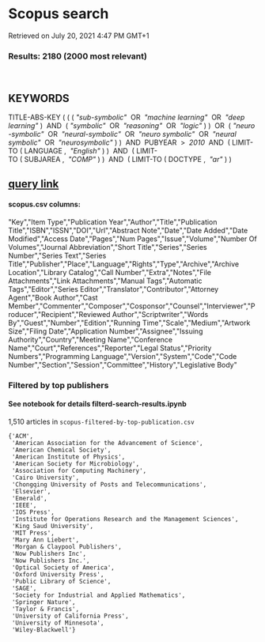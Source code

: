 Scopus search
=============

Retrieved on July 20, 2021 4:47 PM GMT+1

### Results: 2180 (2000 most relevant)

 

KEYWORDS
--------

TITLE-ABS-KEY ( ( ( *"sub-symbolic"*  OR  *"machine learning"*  OR  *"deep
learning"* )  AND  ( *"symbolic"*  OR  *"reasoning"*  OR  *"logic"* ) )  OR  ( *"neuro-symbolic"*  OR  *"neural-symbolic"*  OR  *"neuro
symbolic"*  OR  *"neural
symbolic"*  OR  *"neurosymbolic"* ) )  AND  PUBYEAR  \>  *2010*  AND  ( LIMIT-TO ( LANGUAGE ,  *"English"* ) )  AND  ( LIMIT-TO ( SUBJAREA ,  *"COMP"* ) )  AND  ( LIMIT-TO ( DOCTYPE ,  *"ar"* ) ) 

[query link](https://www.scopus.com/results/results.uri?sort=plf-f&src=s&sid=f4ae159ff7edcf76dcb32817b3d0aa30&sot=a&sdt=a&cluster=scosubjabbr%2c%22COMP%22%2ct%2c%22MULT%22%2ct%2c%22MATH+OR+LIMIT-TO+SUBJAREA%22%2cf%2c%22SOCI+OR+LIMIT-TO+SUBJAREA%22%2cf%2c%22t+LIMIT-TO+LANGUAGE%22%2cf&sl=295&s=TITLE%28+%28symbolic+AND+sub-symbolic%29+OR+%28Learning+AND+Reasoning%29+OR+%28neuro-symbolic+OR+neurosymbolic+OR+neural-symbolic+OR+neuralsymbolic%29%29+AND+PUBYEAR+%3e+2010+OR+KEY+%28%28symbolic+AND+sub-symbolic%29+OR+%28Learning+AND+Reasoning%29+OR+%28neuro-symbolic+OR+neurosymbolic+OR+neural-symbolic+OR+neuralsymbolic%29%29&origin=searchadvanced&editSaveSearch=&txGid=80be1bdfda64f49082a84b99728ed058)
----------------------------------------------------------------------------------------------------------------------------------------------------------------------------------------------------------------------------------------------------------------------------------------------------------------------------------------------------------------------------------------------------------------------------------------------------------------------------------------------------------------------------------------------------------------------------------------------------------------------------------------------------------------------------------------------------------------------------

#### scopus.csv columns:

"Key","Item Type","Publication Year","Author","Title","Publication
Title","ISBN","ISSN","DOI","Url","Abstract Note","Date","Date Added","Date
Modified","Access Date","Pages","Num Pages","Issue","Volume","Number Of
Volumes","Journal Abbreviation","Short Title","Series","Series Number","Series
Text","Series
Title","Publisher","Place","Language","Rights","Type","Archive","Archive
Location","Library Catalog","Call Number","Extra","Notes","File
Attachments","Link Attachments","Manual Tags","Automatic Tags","Editor","Series
Editor","Translator","Contributor","Attorney Agent","Book Author","Cast
Member","Commenter","Composer","Cosponsor","Counsel","Interviewer","Producer","Recipient","Reviewed
Author","Scriptwriter","Words By","Guest","Number","Edition","Running
Time","Scale","Medium","Artwork Size","Filing Date","Application
Number","Assignee","Issuing Authority","Country","Meeting Name","Conference
Name","Court","References","Reporter","Legal Status","Priority
Numbers","Programming Language","Version","System","Code","Code
Number","Section","Session","Committee","History","Legislative Body"


### Filtered by top publishers
#### See notebook for details filterd-search-results.ipynb
1,510 articles in `scopus-filtered-by-top-publication.csv`

~~~~~~~~~~~~~~~~~~~~~~~~~~~~~~~~~~~~~~~~~~~~~~~~~~~~~~~~~~~~~~~~~~~~~~~~~~~~~~~~
{'ACM',
 'American Association for the Advancement of Science',
 'American Chemical Society',
 'American Institute of Physics',
 'American Society for Microbiology',
 'Association for Computing Machinery',
 'Cairo University',
 'Chongqing University of Posts and Telecommunications',
 'Elsevier',
 'Emerald',
 'IEEE',
 'IOS Press',
 'Institute for Operations Research and the Management Sciences',
 'King Saud University',
 'MIT Press',
 'Mary Ann Liebert',
 'Morgan & Claypool Publishers',
 'Now Publishers Inc',
 'Now Publishers Inc.',
 'Optical Society of America',
 'Oxford University Press',
 'Public Library of Science',
 'SAGE',
 'Society for Industrial and Applied Mathematics',
 'Springer Nature',
 'Taylor & Francis',
 'University of California Press',
 'University of Minnesota',
 'Wiley-Blackwell'}
~~~~~~~~~~~~~~~~~~~~~~~~~~~~~~~~~~~~~~~~~~~~~~~~~~~~~~~~~~~~~~~~~~~~~~~~~~~~~~~~
